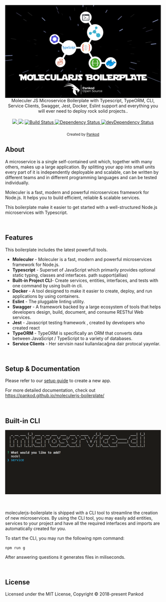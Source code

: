 <img src="moleculerjs-cover.png" alt="Moleculer JS Microservice Boilerplate with Typescript, TypeORM, CLI, Service Clients, Swagger, Jest, Docker, Eslint support and everything you will ever need to deploy rock solid projects." align="center" />

<br/>
<div align="center" >Moleculer JS Microservice Boilerplate with Typescript, TypeORM, CLI, Service Clients, Swagger, Jest, Docker, Eslint support and everything you will ever need to deploy rock solid projects..
</div>
<br/>

<div align="center">
  <!-- CodeClimate -->
  <a href="https://codeclimate.com/github/pankod/moleculerjs-boilerplate/maintainability">
    <img src="https://api.codeclimate.com/v1/badges/077c02d5cb9ec7d8a654/maintainability" />
  </a>
  <!-- CodeCoverave -->
  <a href="https://codeclimate.com/github/pankod/moleculerjs-boilerplate/test_coverage"><img src="https://api.codeclimate.com/v1/badges/077c02d5cb9ec7d8a654/test_coverage" /></a>
  <!-- Build Status -->
  <a href="https://travis-ci.org/pankod/moleculerjs-boilerplate">
    <img src="https://travis-ci.org/pankod/moleculerjs-boilerplate.svg?branch=master" alt="Build Status" />
  </a>
  <!-- Dependency Status -->
  <a href="https://david-dm.org/pankod/moleculerjs-boilerplate">
    <img src="https://david-dm.org/pankod/moleculerjs-boilerplate.svg" alt="Dependency Status" />
  </a>
  <!-- devDependency Status -->
  <a href="https://david-dm.org/pankod/moleculerjs-boilerplate#info=devDependencies"> 
    <img src="https://david-dm.org/pankod/moleculerjs-boilerplate/dev-status.svg" alt="devDependency Status" />
  </a>
</div>

<br/>
<div align="center">
  <sub>Created by <a href="https://www.pankod.com">Pankod</a></sub>
</div>



## About

A microservice is a single self-contained unit which, together with many others, makes up a large application. By splitting your app into small units every part of it is independently deployable and scalable, can be written by different teams and in different programming languages and can be tested individually.

Moleculer is a fast, modern and powerful microservices framework for Node.js. It helps you to build efficient, reliable & scalable services.

This boilerplate make it easier to get started with a well-structured Node.js microservices with Typescript.

<br/>

## Features


This boilerplate includes the latest powerfull tools.

* **Moleculer** - Moleculer is a fast, modern and powerful microservices framework for Node.js.
* **Typescript** - Superset of JavaScript which primarily provides optional static typing, classes and interfaces. path support(allias)
* **Built-in Project CLI**- Create services, entities, interfaces, and tests with one command by using built-in cli.
* **Docker** - A tool designed to make it easier to create, deploy, and run applications by using containers.
* **Eslint** - The pluggable linting utility.
* **Swagger** - A framework backed by a large ecosystem of tools that helps developers design, build, document, and consume RESTful Web services.
* **Jest** - Javascript testing framework , created by developers who created react
* **TypeORM** - TypeORM is specifically an ORM that converts data between JavaScript / TypeScript to a variety of databases.
* **Service Clients** - Her servisin nasıl kullanılacağına dair protocal yayınlar.
<br/>


## Setup & Documentation

Please refer to our [setup guide](https://pankod.github.io/moleculerjs-boilerplate/docs/setup) to create a new app. 


For more detailed documentation, check out https://pankod.github.io/moleculerjs-boilerplate/

<br/>

## Built-in CLI


<div>
 <img width="600" src="./cli.gif" >
</div>
<br/>
<br/>

moleculerjs-boilerplate is shipped with a CLI tool to streamline the creation of new microservices. By using the CLI tool, you may easily add entities, services to your project and have all the required interfaces and imports are automatically created for you.
<br />

To start the CLI, you may run the following npm command:

```
npm run g
```


After answering questions it generates files in miliseconds.

<br/>

 
## License

Licensed under the MIT License, Copyright © 2018-present Pankod
